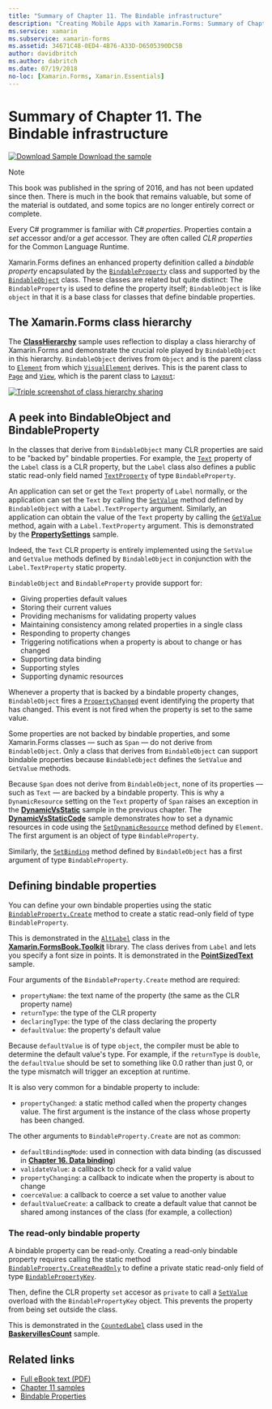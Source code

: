 ```yaml
---
title: "Summary of Chapter 11. The Bindable infrastructure"
description: "Creating Mobile Apps with Xamarin.Forms: Summary of Chapter 11. The Bindable infrastructure"
ms.service: xamarin
ms.subservice: xamarin-forms
ms.assetid: 34671C48-0ED4-4B76-A33D-D6505390DC5B
author: davidbritch
ms.author: dabritch
ms.date: 07/19/2018
no-loc: [Xamarin.Forms, Xamarin.Essentials]
---
```


# Summary of Chapter 11. The Bindable infrastructure

[![Download Sample](~/media/shared/download.png) Download the sample](https://github.com/xamarin/xamarin-forms-book-samples/tree/master/Chapter11)

> [!NOTE]
> This book was published in the spring of 2016, and has not been updated since then. There is much in the book that remains valuable, but some of the material is outdated, and some topics are no longer entirely correct or complete.

Every C# programmer is familiar with C# *properties*. Properties contain a *set* accessor and/or a *get* accessor. They are often called *CLR properties* for the Common Language Runtime.

Xamarin.Forms defines an enhanced property definition called a *bindable property* encapsulated by the [`BindableProperty`](xref:Xamarin.Forms.BindableProperty) class and supported by the [`BindableObject`](xref:Xamarin.Forms.BindableObject) class. These classes are related but quite distinct: The `BindableProperty` is used to define the property itself; `BindableObject` is like `object` in that it is a base class for classes that define bindable properties.

## The Xamarin.Forms class hierarchy

The [**ClassHierarchy**](https://github.com/xamarin/xamarin-forms-book-samples/tree/master/Chapter11/ClassHierarchy) sample uses reflection to display a class hierarchy of Xamarin.Forms and demonstrate the crucial role played by `BindableObject` in this hierarchy. `BindableObject` derives from `Object` and is the parent class to [`Element`](xref:Xamarin.Forms.Element) from which [`VisualElement`](xref:Xamarin.Forms.VisualElement) derives. This is the parent class to [`Page`](xref:Xamarin.Forms.Page) and [`View`](xref:Xamarin.Forms.View), which is the parent class to [`Layout`](xref:Xamarin.Forms.Layout):

[![Triple screenshot of class hierarchy sharing](images/ch11fg01-small.png "Class Hierarchy Sharing")](images/ch11fg01-large.png#lightbox "Class Hierarchy Sharing")

## A peek into BindableObject and BindableProperty

In the classes that derive from `BindableObject` many CLR properties are said to be "backed by" bindable properties. For example, the [`Text`](xref:Xamarin.Forms.Label.Text) property of the `Label` class is a CLR property, but the `Label` class also defines a public static read-only field named [`TextProperty`](xref:Xamarin.Forms.Label.TextProperty) of type `BindableProperty`.

An application can set or get the `Text` property of `Label` normally, or the application can set the `Text` by calling the [`SetValue`](xref:Xamarin.Forms.BindableObject.SetValue(Xamarin.Forms.BindableProperty,System.Object)) method defined by `BindableObject` with a `Label.TextProperty` argument. Similarly, an application can obtain the value of the `Text` property by calling the [`GetValue`](xref:Xamarin.Forms.BindableObject.GetValue(Xamarin.Forms.BindableProperty)) method, again with a `Label.TextProperty` argument. This is demonstrated by the [**PropertySettings**](https://github.com/xamarin/xamarin-forms-book-samples/tree/master/Chapter11/PropertySettings) sample.

Indeed, the `Text` CLR property is entirely implemented using the `SetValue` and `GetValue` methods defined by `BindableObject` in conjunction with the `Label.TextProperty` static property.

`BindableObject` and `BindableProperty` provide support for:

- Giving properties default values
- Storing their current values
- Providing mechanisms for validating property values
- Maintaining consistency among related properties in a single class
- Responding to property changes
- Triggering notifications when a property is about to change or has changed
- Supporting data binding
- Supporting styles
- Supporting dynamic resources

Whenever a property that is backed by a bindable property changes, `BindableObject` fires a [`PropertyChanged`](xref:Xamarin.Forms.BindableObject.PropertyChanged) event identifying the property that has changed. This event is not fired when the property is set to the same value.

Some properties are not backed by bindable properties, and some Xamarin.Forms classes &mdash; such as `Span` &mdash; do not derive from `BindableObject`. Only a class that derives from `BindableObject` can support bindable properties because `BindableObject` defines the `SetValue` and `GetValue` methods.

Because `Span` does not derive from `BindableObject`, none of its properties &mdash; such as `Text` &mdash; are backed by a bindable property. This is why a `DynamicResource` setting on the `Text` property of `Span` raises an exception in the [**DynamicVsStatic**](https://github.com/xamarin/xamarin-forms-book-samples/tree/master/Chapter10/DynamicVsStatic) sample in the previous chapter. The [**DynamicVsStaticCode**](https://github.com/xamarin/xamarin-forms-book-samples/tree/master/Chapter11/DynamicVsStaticCode) sample demonstrates how to set a dynamic resources in code using the [`SetDynamicResource`](xref:Xamarin.Forms.Element.SetDynamicResource(Xamarin.Forms.BindableProperty,System.String)) method defined by `Element`. The first argument is an object of type `BindableProperty`.

Similarly, the [`SetBinding`](xref:Xamarin.Forms.BindableObject.SetBinding(Xamarin.Forms.BindableProperty,Xamarin.Forms.BindingBase)) method defined by `BindableObject` has a first argument of type `BindableProperty`.

## Defining bindable properties

You can define your own bindable properties using the static [`BindableProperty.Create`](xref:Xamarin.Forms.BindableProperty.Create(System.String,System.Type,System.Type,System.Object,Xamarin.Forms.BindingMode,Xamarin.Forms.BindableProperty.ValidateValueDelegate,Xamarin.Forms.BindableProperty.BindingPropertyChangedDelegate,Xamarin.Forms.BindableProperty.BindingPropertyChangingDelegate,Xamarin.Forms.BindableProperty.CoerceValueDelegate,Xamarin.Forms.BindableProperty.CreateDefaultValueDelegate)) method to create a static read-only field of type `BindableProperty`.

This is demonstrated in the [`AltLabel`](https://github.com/xamarin/xamarin-forms-book-samples/blob/master/Libraries/Xamarin.FormsBook.Toolkit/Xamarin.FormsBook.Toolkit/AltLabel.cs) class in the [**Xamarin.FormsBook.Toolkit**](https://github.com/xamarin/xamarin-forms-book-samples/tree/master/Libraries/Xamarin.FormsBook.Toolkit) library. The class derives from `Label` and lets you specify a font size in points. It is demonstrated in the [**PointSizedText**](https://github.com/xamarin/xamarin-forms-book-samples/tree/master/Chapter11/PointSizedText) sample.

Four arguments of the `BindableProperty.Create` method are required:

- `propertyName`: the text name of the property (the same as the CLR property name)
- `returnType`: the type of the CLR property
- `declaringType`: the type of the class declaring the property
- `defaultValue`: the property's default value

Because `defaultValue` is of type `object`, the compiler must be able to determine the default value's type. For example, if the `returnType` is `double`, the `defaultValue` should be set to something like 0.0 rather than just 0, or the type mismatch will trigger an exception at runtime.

It is also very common for a bindable property to include:

- `propertyChanged`: a static method called when the property changes value. The first argument is the instance of the class whose property has been changed.

The other arguments to `BindableProperty.Create` are not as common:

- `defaultBindingMode`: used in connection with data binding (as discussed in [**Chapter 16. Data binding**](chapter16.md))
- `validateValue`: a callback to check for a valid value
- `propertyChanging`: a callback to indicate when the property is about to change
- `coerceValue`: a callback to coerce a set value to another value
- `defaultValueCreate`: a callback to create a default value that cannot be shared among instances of the class (for example, a collection)

### The read-only bindable property

A bindable property can be read-only. Creating a read-only bindable property requires calling the static method [`BindableProperty.CreateReadOnly`](xref:Xamarin.Forms.BindableProperty.CreateReadOnly(System.String,System.Type,System.Type,System.Object,Xamarin.Forms.BindingMode,Xamarin.Forms.BindableProperty.ValidateValueDelegate,Xamarin.Forms.BindableProperty.BindingPropertyChangedDelegate,Xamarin.Forms.BindableProperty.BindingPropertyChangingDelegate,Xamarin.Forms.BindableProperty.CoerceValueDelegate,Xamarin.Forms.BindableProperty.CreateDefaultValueDelegate)) to define a private static read-only field of type [`BindablePropertyKey`](xref:Xamarin.Forms.BindablePropertyKey).

Then, define the CLR property `set` accesor as `private` to call a [`SetValue`](xref:Xamarin.Forms.BindableObject.SetValue(Xamarin.Forms.BindablePropertyKey,System.Object)) overload with the `BindablePropertyKey` object. This prevents the property from being set outside the class.

This is demonstrated in the [`CountedLabel`](https://github.com/xamarin/xamarin-forms-book-samples/blob/master/Libraries/Xamarin.FormsBook.Toolkit/Xamarin.FormsBook.Toolkit/CountedLabel.cs) class used in the  [**BaskervillesCount**](https://github.com/xamarin/xamarin-forms-book-samples/tree/master/Chapter11/BaskervillesCount) sample.

## Related links

- [Full eBook text (PDF)](https://aka.ms/xamformsebook)
- [Chapter 11 samples](https://github.com/xamarin/xamarin-forms-book-samples/tree/master/Chapter11)
- [Bindable Properties](~/xamarin-forms/xaml/bindable-properties.md)
